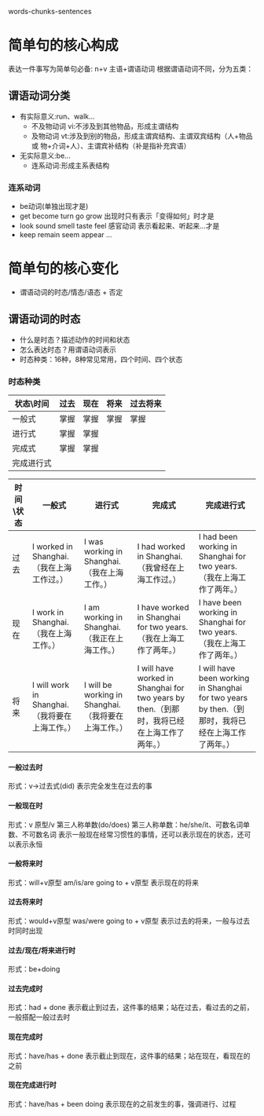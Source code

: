 words-chunks-sentences

# 简单句的核心构成

表达一件事写为简单句必备: n+v 主语+谓语动词
根据谓语动词不同，分为五类：

## 谓语动词分类

* 有实际意义:run、walk...
    * 不及物动词 vi:不涉及到其他物品，形成主谓结构
    * 及物动词 vt:涉及到别的物品，形成主谓宾结构、主谓双宾结构（人+物品 或 物+介词+人）、主谓宾补结构（补是指补充宾语）
* 无实际意义:be...
    * 连系动词:形成主系表结构

### 连系动词

* be动词(单独出现才是)
* get become turn go grow 出现时只有表示「变得如何」时才是
* look sound smell taste feel 感官动词 表示看起来、听起来...才是
* keep remain seem appear ...

# 简单句的核心变化

* 谓语动词的时态/情态/语态 + 否定

## 谓语动词的时态

* 什么是时态？描述动作的时间和状态
* 怎么表达时态？用谓语动词表示
* 时态种类：16种，8种常见常用，四个时间、四个状态

### 时态种类

| 状态\时间 | 过去 | 现在 | 将来 | 过去将来 |
| --- | --- | --- | --- | --- |
| 一般式 | 掌握 | 掌握 | 掌握 | 掌握 |
| 进行式 | 掌握 | 掌握 |  |  |
| 完成式 | 掌握 | 掌握 |  |  |
| 完成进行式 |  |  |  |  |

| 时间\状态 | 一般式 | 进行式 | 完成式 | 完成进行式 |
| --- | --- | --- | --- | --- |
| 过去 | I worked in Shanghai.（我在上海工作过。） | I was working in Shanghai.（我在上海工作。） | I had worked in Shanghai.（我曾经在上海工作过。） | I had been working in Shanghai for two years.（我在上海工作了两年。） |
| 现在 | I work in Shanghai.（我在上海工作。） | I am working in Shanghai.（我正在上海工作。） | I have worked in Shanghai for two years.（我在上海工作了两年。） | I have been working in Shanghai for two years.（我在上海工作了两年。） |
| 将来 | I will work in Shanghai.（我将要在上海工作。） | I will be working in Shanghai.（我将要在上海工作。） | I will have worked in Shanghai for two years by then.（到那时，我将已经在上海工作了两年。） | I will have been working in Shanghai for two years by then.（到那时，我将已经在上海工作了两年。） |

#### 一般过去时

形式：v->过去式(did)
表示完全发生在过去的事

#### 一般现在时

形式：v 原型/v 第三人称单数(do/does)
第三人称单数：he/she/it、可数名词单数、不可数名词
表示一般现在经常习惯性的事情，还可以表示现在的状态，还可以表示永恒

#### 一般将来时

形式：will+v原型 am/is/are going to + v原型
表示现在的将来

#### 过去将来时

形式：would+v原型 was/were going to + v原型
表示过去的将来，一般与过去时同时出现

#### 过去/现在/将来进行时

形式：be+doing

#### 过去完成时

形式：had + done
表示截止到过去，这件事的结果；站在过去，看过去的之前，一般搭配一般过去时

#### 现在完成时

形式：have/has + done
表示截止到现在，这件事的结果；站在现在，看现在的之前

#### 现在完成进行时

形式：have/has + been doing
表示现在的之前发生的事，强调进行、过程
